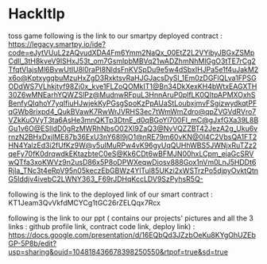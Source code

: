 # HackItIp
toss game
following is the link to our smartpy deployed contract :
https://legacy.smartpy.io/ide?code=eJytVUuL2zAQvudXDA4Fm6Ymm2NaQx_00EtZ2L2VYibyJBGxZSMpCdll_3tH8kveV9lSHxJ53t_om7GsmlpbMBVq21wADZhmNhMlGgO3tTE7rCg2TfqtVlajsMl6BvwUtIU8l0raPI8NldsFnKVSpDu9e5w4dSbxIHJPa5e1f4uJakM2x6o@KptxygqbuMzuHxZgD3RxktsvRaHJGJacsDySl_1Em0zDGFlQLva1FPSGODdWS7VLhkjtyf98Zj0x_kve1FLZoQOMkIT1@Bn34DkXexKH4bWtxEAGXTH30Z6wMNEarhYQWZSlPz@MudnwRFpuL3HnnAruP0plfLK0QItpAPMXOxhSBenfyQIqhoY7yqIfiuHJwjekKyPGsgSpoKzPpAUaStLoubxjmvFSgizwydkqtPFqGWb8rixpd4_QukBVawK7RwWrJVRHS3ec7tWmWmZdro@qpZVGVdRVro7VZkKuOVyT3ta6AsHe3mnQKTp3DtnE_d0qBGoYl700FI_mC@gJxfGXa39L8BGu1v6O@ESlIdD0gRzMWRhNbsO02XI9ZaQ3@NvVQZZBT42JezA2g_Uku6vrnzN2BHxDxjlME87b36ExU3nY68l9jO1@nRE79m60vKN@0l4C2VbsQA1FT2HN4YalzEd3i2fUfKz9W@v5uIMuRPw4vK96gyUqQUHhWBS5JWNjxRuTZz2qeFy70fK0drqwdkEKtazbteC0eS@Kk6CDt6wBFMJN00hxLCpm_ejaGcSRVwQTfa3xoKWVz9n2usD86x5P8oDPWXeqwDiosv888Gox1nVm0LnJ5HDDt6Rjla_TNc3t4eRpV95n05keczEbGBWz4YlTul85UKzi2xWSTrzPo5djpyOvktQtnG5lddjv4ivebC2LWNY363_F69rJDHqKccLDV9SzPyhsR5Q-

following is the link to the deployed link of our smart contract :
KT1Jeam3QvVkfdMCYCg1tGC26rZELQqx7Rcx

following is the link to our ppt ( contains our projects' pictures and all the 3 links : github profile link, contract code link, deploy link) :
https://docs.google.com/presentation/d/16EQbQd3JZzbOeKu8KYgOhUZEbGP-5P8b/edit?usp=sharing&ouid=104818436678398250550&rtpof=true&sd=true
